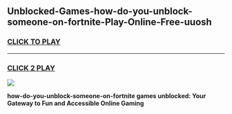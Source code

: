 
## Unblocked-Games-how-do-you-unblock-someone-on-fortnite-Play-Online-Free-uuosh
<h3>
<a href="https://premium76.site?title=how-do-you-unblock-someone-on-fortnite&ref=26A">CLICK TO PLAY</a></h3>
<hr>

<h3>
<a href="https://premium76.site?title=how-do-you-unblock-someone-on-fortnite&ref=26A">CLICK 2 PLAY</a>
  
</h3>

<a href="https://premium76.site?title=how-do-you-unblock-someone-on-fortnite&ref=26A"><img src="https://clearcache.store/games.png"></a>


**how-do-you-unblock-someone-on-fortnite games unblocked: Your Gateway to Fun and Accessible Online Gaming**
